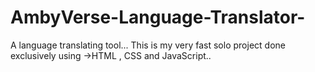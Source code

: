# AmbyVerse-Language-Translator-
A language translating tool...
This is my very fast solo project done exclusively using ->HTML , CSS and JavaScript..

